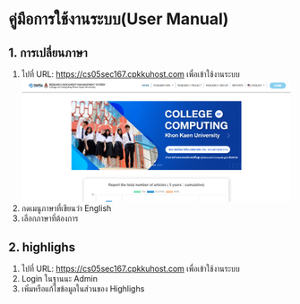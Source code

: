 # **คู่มือการใช้งานระบบ(User Manual)**

## 1. การเปลี่ยนภาษา 
1. ไปที่ URL: https://cs05sec167.cpkkuhost.com เพื่อเข้าใช้งานระบบ
![Home](Doc\image_manual\Home.png)
2. กดเมนูภาษาที่เขียนว่า English
3. เลือกภาษาที่ต้องการ

## 2. highlighs
1.  ไปที่ URL: https://cs05sec167.cpkkuhost.com เพื่อเข้าใช้งานระบบ
2.  Login ในฐานนะ Admin
3.  เพิ่มหรือแก้ไขข้อมูลในส่วนของ Highlighs 